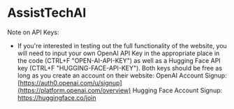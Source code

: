 # AssistTechAI

Note on API Keys:
- If you're interested in testing out the full functionality of the website, you will need to input your own OpenAI API Key in the appropriate place in the code (CTRL+F "OPEN-AI-API-KEY") as well as a Hugging Face API key (CTRL+F "HUGGING-FACE-API-KEY").
  Both keys should be free as long as you create an account on their website:
  OpenAI Account Signup: [https://auth0.openai.com/u/signup](https://platform.openai.com/overview)
  Hugging Face Account Signup: https://huggingface.co/join
